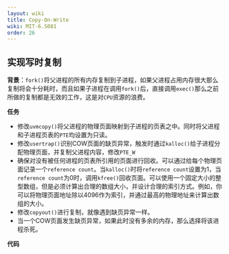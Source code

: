 ```yaml
---
layout: wiki
title: Copy-On-Write
wiki: MIT-6.S081
order: 26
---
```


## 实现写时复制

**背景**：`fork()`将父进程的所有内存复制到子进程，如果父进程占用内存很大那么复制将会十分耗时，而且如果子进程在调用`fork()`后，直接调用`exec()`那么之前所做的复制都是无效的工作，这是对`CPU`资源的浪费。

**任务**

* 修改`uvmcopy()`将父进程的物理页面映射到子进程的页表之中。同时将父进程和子进程页表的`PTE`均设置为只读。
* 修改`usertrap()`识别COW页面的缺页异常，触发时通过`kalloc()`给子进程分配物理页面，并复制父进程内容，修改`PTE_W`
* 确保对没有被任何进程的页表所引用的页面进行回收。可以通过给每个物理页面记录一个`reference count`。当`kalloc()`时将`reference count`设置为1，当`reference count`为0时，调用`kfree()`回收页面。可以使用一个固定大小的整型数组，但是必须计算出合理的数组大小，并设计合理的索引方式。例如，你可以将物理页面地址除以4096作为索引，并通过最高的物理地址来计算出数组的大小。
* 修改`copyout()`进行复制，就像遇到缺页异常一样。
* 当一个COW页面发生缺页异常，如果此时没有多余的内存，那么选择将该进程杀死。

**代码**

